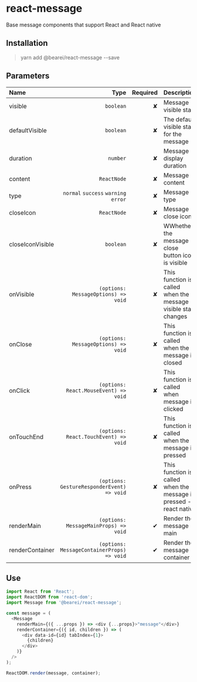 # react-message

Base message components that support React and React native

## Installation

> yarn add @bearei/react-message --save

## Parameters

| Name | Type | Required | Description |
| :-- | --: | --: | :-- |
| visible | `boolean` | ✘ | Message visible state |
| defaultVisible | `boolean` | ✘ | The default visible state for the message |
| duration | `number` | ✘ | Message display duration |
| content | `ReactNode` | ✘ | Message content |
| type | `normal` `success` `warning` `error` | ✘ | Message type |
| closeIcon | `ReactNode` | ✘ | Message close icon |
| closeIconVisible | `boolean` | ✘ | WWhether the message close button icon is visible |
| onVisible | `(options: MessageOptions) => void` | ✘ | This function is called when the message visible state changes |
| onClose | `(options: MessageOptions) => void` | ✘ | This function is called when the message is closed |
| onClick | `(options: React.MouseEvent) => void` | ✘ | This function is called when message is clicked |
| onTouchEnd | `(options: React.TouchEvent) => void` | ✘ | This function is called when the message is pressed |
| onPress | `(options: GestureResponderEvent) => void` | ✘ | This function is called when the message is pressed -- react native |
| renderMain | `(options: MessageMainProps) => void` | ✔ | Render the message main |
| renderContainer | `(options: MessageContainerProps) => void` | ✔ | Render the message container |

## Use

```typescript
import React from 'React';
import ReactDOM from 'react-dom';
import Message from '@bearei/react-message';

const message = (
  <Message
    renderMain={({ ...props }) => <div {...props}>"message"</div>}
    renderContainer={({ id, children }) => (
      <div data-id={id} tabIndex={1}>
        {children}
      </div>
    )}
  />
);

ReactDOM.render(message, container);
```

